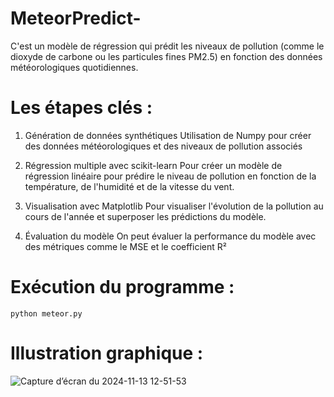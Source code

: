 # MeteorPredict-
C'est un modèle de régression qui prédit les niveaux de pollution (comme le dioxyde de carbone ou les particules fines PM2.5) en fonction des données météorologiques quotidiennes. 

# Les étapes clés :

1. Génération de données synthétiques 
Utilisation de Numpy pour créer des données météorologiques et des niveaux de pollution associés

2. Régression multiple avec scikit-learn
Pour créer un modèle de régression linéaire pour prédire le niveau de pollution en fonction de la température, de l'humidité et de la vitesse du vent.

3. Visualisation avec Matplotlib
Pour  visualiser l'évolution de la pollution au cours de l'année et superposer les prédictions du modèle.

4. Évaluation du modèle
On peut évaluer la performance du modèle avec des métriques comme le MSE et le coefficient R²

# Exécution du programme :
```python meteor.py```

# Illustration graphique :

![Capture d’écran du 2024-11-13 12-51-53](https://github.com/user-attachments/assets/8b9a9877-b484-4b90-820a-ebfe9407bc6c)

